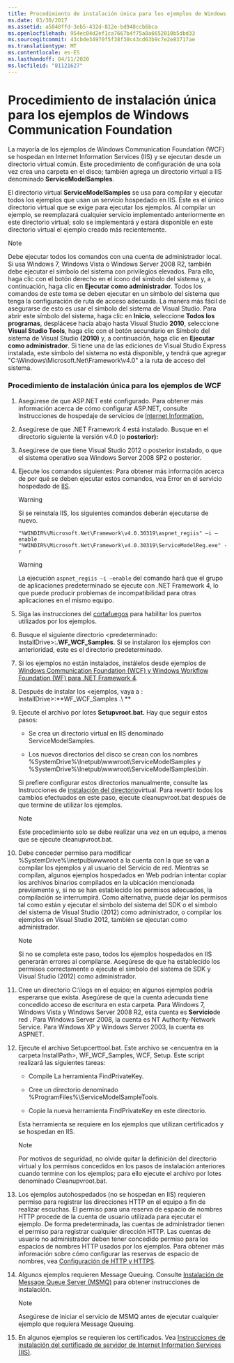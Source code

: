 ```yaml
---
title: Procedimiento de instalación única para los ejemplos de Windows Communication Foundation
ms.date: 03/30/2017
ms.assetid: a5848ffd-3eb5-432d-812e-bd948ccb6bca
ms.openlocfilehash: 954ec04d2ef1ca7667b4f75a8a6652010b5dbd33
ms.sourcegitcommit: 43cbde34970f5f38f30c43cd63b9c7e2e83717ae
ms.translationtype: MT
ms.contentlocale: es-ES
ms.lasthandoff: 04/11/2020
ms.locfileid: "81121627"
---
```

# <a name="one-time-setup-procedure-for-the-windows-communication-foundation-samples"></a>Procedimiento de instalación única para los ejemplos de Windows Communication Foundation

La mayoría de los ejemplos de Windows Communication Foundation (WCF) se hospedan en Internet Information Services (IIS) y se ejecutan desde un directorio virtual común. Este procedimiento de configuración de una sola vez crea una carpeta en el disco; también agrega un directorio virtual a IIS denominado **ServiceModelSamples**.

El directorio virtual **ServiceModelSamples** se usa para compilar y ejecutar todos los ejemplos que usan un servicio hospedado en IIS. Éste es el único directorio virtual que se exige para ejecutar los ejemplos. Al compilar un ejemplo, se reemplazará cualquier servicio implementado anteriormente en este directorio virtual; solo se implementará y estará disponible en este directorio virtual el ejemplo creado más recientemente.

> [!NOTE]
> Debe ejecutar todos los comandos con una cuenta de administrador local. Si usa Windows 7, Windows Vista o Windows Server 2008 R2, también debe ejecutar el símbolo del sistema con privilegios elevados. Para ello, haga clic con el botón derecho en el icono del símbolo del sistema y, a continuación, haga clic en **Ejecutar como administrador**. Todos los comandos de este tema se deben ejecutar en un símbolo del sistema que tenga la configuración de ruta de acceso adecuada.  La manera más fácil de asegurarse de esto es usar el símbolo del sistema de Visual Studio. Para abrir este símbolo del sistema, haga clic en **Inicio**, seleccione **Todos los programas**, desplácese hacia abajo hasta Visual Studio **2010**, seleccione **Visual Studio Tools**, haga clic con el botón secundario en Símbolo del sistema de Visual Studio **(2010)** y, a continuación, haga clic en **Ejecutar como administrador**. Si tiene una de las ediciones de Visual Studio Express instalada, este símbolo del sistema no está disponible, y tendrá que agregar "C:\Windows\Microsoft.Net\Framework\v4.0" a la ruta de acceso del sistema.

### <a name="one-time-setup-procedure-for-wcf-samples"></a>Procedimiento de instalación única para los ejemplos de WCF

1. Asegúrese de que ASP.NET esté configurado. Para obtener más información acerca de cómo configurar ASP.NET, consulte Instrucciones de hospedaje de servicios de [Internet Information.](internet-information-service-hosting-instructions.md)

2. Asegúrese de que .NET Framework 4 está instalado. Busque en el directorio siguiente la versión v4.0 (o **posterior):**

3. Asegúrese de que tiene Visual Studio 2012 o posterior instalado, o que el sistema operativo sea Windows Server 2008 SP2 o posterior.

4. Ejecute los comandos siguientes: Para obtener más información acerca de por qué se deben ejecutar estos comandos, vea Error en el servicio hospedado de [IIS](https://docs.microsoft.com/previous-versions/dotnet/netframework-3.5/ms752252(v=vs.90)).

    > [!WARNING]
    > Si se reinstala IIS, los siguientes comandos deberán ejecutarse de nuevo.

    ```console
    "%WINDIR%\Microsoft.Net\Framework\v4.0.30319\aspnet_regiis" –i –enable
    "%WINDIR%\Microsoft.Net\Framework\v4.0.30319\ServiceModelReg.exe" -r
    ```

    > [!WARNING]
    > La ejecución `aspnet_regiis –i –enable` del comando hará que el grupo de aplicaciones predeterminado se ejecute con .NET Framework 4, lo que puede producir problemas de incompatibilidad para otras aplicaciones en el mismo equipo.

5. Siga las instrucciones del [cortafuegos](firewall-instructions.md) para habilitar los puertos utilizados por los ejemplos.

6. Busque el siguiente directorio \<predeterminado: InstallDrive>:**.WF_WCF_Samples**. Si se instalaron los ejemplos con anterioridad, este es el directorio predeterminado.

7. Si los ejemplos no están instalados, instálelos desde ejemplos de [Windows Communication Foundation (WCF) y Windows Workflow Foundation (WF) para .NET Framework 4](https://www.microsoft.com/download/details.aspx?id=21459).

8. Después de instalar los \<ejemplos, vaya a : InstallDrive>:**WF_WCF_Samples .\\ **

9. Ejecute el archivo por lotes **Setupvroot.bat.** Hay que seguir estos pasos:

    - Se crea un directorio virtual en IIS denominado ServiceModelSamples.

    - Los nuevos directorios del disco se crean con los nombres %SystemDrive%\Inetpub\wwwroot\ServiceModelSamples y %SystemDrive%\Inetpub\wwwroot\ServiceModelSamples\bin.

    Si prefiere configurar estos directorios manualmente, consulte las Instrucciones de [instalación del directorio](virtual-directory-setup-instructions.md)virtual. Para revertir todos los cambios efectuados en este paso, ejecute cleanupvroot.bat después de que termine de utilizar los ejemplos.

    > [!NOTE]
    > Este procedimiento solo se debe realizar una vez en un equipo, a menos que se ejecute cleanupvroot.bat.

10. Debe conceder permiso para modificar %SystemDrive%\inetpub\wwwroot a la cuenta con la que se van a compilar los ejemplos y al usuario del Servicio de red. Mientras se compilan, algunos ejemplos hospedados en Web podrían intentar copiar los archivos binarios compilados en la ubicación mencionada previamente y, si no se han establecido los permisos adecuados, la compilación se interrumpirá. Como alternativa, puede dejar los permisos tal como están y ejecutar el símbolo del sistema del SDK o el símbolo del sistema de Visual Studio (2012) como administrador, o compilar los ejemplos en Visual Studio 2012, también se ejecutan como administrador.

    > [!NOTE]
    > Si no se completa este paso, todos los ejemplos hospedados en IIS generarán errores al compilarse. Asegúrese de que ha establecido los permisos correctamente o ejecute el símbolo del sistema de SDK y Visual Studio (2012) como administrador.

11. Cree un directorio C:\logs en el equipo; en algunos ejemplos podría esperarse que exista. Asegúrese de que la cuenta adecuada tiene concedido acceso de escritura en esta carpeta. Para Windows 7, Windows Vista y Windows Server 2008 R2, esta cuenta es **Servicio**de red . Para Windows Server 2008, la cuenta es NT Authority-Network Service. Para Windows XP y Windows Server 2003, la cuenta es ASPNET.

12. Ejecute el archivo Setupcerttool.bat. Este archivo se \<encuentra en la carpeta InstallPath>, WF_WCF_Samples, WCF, Setup.  Este script realizará las siguientes tareas:

    - Compile La herramienta FindPrivateKey.

    - Cree un directorio denominado %ProgramFiles%\ServiceModelSampleTools.

    - Copie la nueva herramienta FindPrivateKey en este directorio.

    Esta herramienta se requiere en los ejemplos que utilizan certificados y se hospedan en IIS.

    > [!NOTE]
    > Por motivos de seguridad, no olvide quitar la definición del directorio virtual y los permisos concedidos en los pasos de instalación anteriores cuando termine con los ejemplos; para ello ejecute el archivo por lotes denominado Cleanupvroot.bat.

13. Los ejemplos autohospedados (no se hospedan en IIS) requieren permiso para registrar las direcciones HTTP en el equipo a fin de realizar escuchas. El permiso para una reserva de espacio de nombres HTTP procede de la cuenta de usuario utilizada para ejecutar el ejemplo. De forma predeterminada, las cuentas de administrador tienen el permiso para registrar cualquier dirección HTTP. Las cuentas de usuario no administrador deben tener concedido permiso para los espacios de nombres HTTP usados por los ejemplos. Para obtener más información sobre cómo configurar las reservas de espacio de nombres, vea [Configuración de HTTP y HTTPS](../feature-details/configuring-http-and-https.md).

14. Algunos ejemplos requieren Message Queuing. Consulte [Instalación de Message Queue Server (MSMQ)](installing-message-queuing-msmq.md) para obtener instrucciones de instalación.

    > [!NOTE]
    > Asegúrese de iniciar el servicio de MSMQ antes de ejecutar cualquier ejemplo que requiera Message Queuing.

15. En algunos ejemplos se requieren los certificados. Vea [Instrucciones de instalación del certificado de servidor de Internet Information Services (IIS)](iis-server-certificate-installation-instructions.md).
